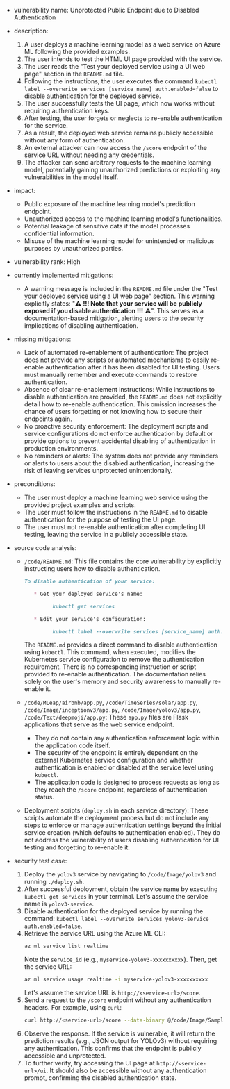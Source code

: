 - vulnerability name: Unprotected Public Endpoint due to Disabled Authentication
- description:
    1. A user deploys a machine learning model as a web service on Azure ML following the provided examples.
    2. The user intends to test the HTML UI page provided with the service.
    3. The user reads the "Test your deployed service using a UI web page" section in the `README.md` file.
    4. Following the instructions, the user executes the command `kubectl label --overwrite services [service_name] auth.enabled=false` to disable authentication for the deployed service.
    5. The user successfully tests the UI page, which now works without requiring authentication keys.
    6. After testing, the user forgets or neglects to re-enable authentication for the service.
    7. As a result, the deployed web service remains publicly accessible without any form of authentication.
    8. An external attacker can now access the `/score` endpoint of the service URL without needing any credentials.
    9. The attacker can send arbitrary requests to the machine learning model, potentially gaining unauthorized predictions or exploiting any vulnerabilities in the model itself.
- impact:
    - Public exposure of the machine learning model's prediction endpoint.
    - Unauthorized access to the machine learning model's functionalities.
    - Potential leakage of sensitive data if the model processes confidential information.
    - Misuse of the machine learning model for unintended or malicious purposes by unauthorized parties.
- vulnerability rank: High
- currently implemented mitigations:
    - A warning message is included in the `README.md` file under the "Test your deployed service using a UI web page" section. This warning explicitly states: ":warning: **!!! Note that your service will be publicly exposed if you disable authentication !!!** :warning:". This serves as a documentation-based mitigation, alerting users to the security implications of disabling authentication.
- missing mitigations:
    - Lack of automated re-enablement of authentication: The project does not provide any scripts or automated mechanisms to easily re-enable authentication after it has been disabled for UI testing. Users must manually remember and execute commands to restore authentication.
    - Absence of clear re-enablement instructions: While instructions to disable authentication are provided, the `README.md` does not explicitly detail how to re-enable authentication. This omission increases the chance of users forgetting or not knowing how to secure their endpoints again.
    - No proactive security enforcement: The deployment scripts and service configurations do not enforce authentication by default or provide options to prevent accidental disabling of authentication in production environments.
    - No reminders or alerts: The system does not provide any reminders or alerts to users about the disabled authentication, increasing the risk of leaving services unprotected unintentionally.
- preconditions:
    - The user must deploy a machine learning web service using the provided project examples and scripts.
    - The user must follow the instructions in the `README.md` to disable authentication for the purpose of testing the UI page.
    - The user must not re-enable authentication after completing UI testing, leaving the service in a publicly accessible state.
- source code analysis:
    - `/code/README.md`: This file contains the core vulnerability by explicitly instructing users how to disable authentication.
        ```markdown
        To disable authentication of your service:

           * Get your deployed service's name:

                 kubectl get services

           * Edit your service's configuration:

                 kubectl label --overwrite services [service_name] auth.enabled=false
        ```
        The `README.md` provides a direct command to disable authentication using `kubectl`. This command, when executed, modifies the Kubernetes service configuration to remove the authentication requirement.
        There is no corresponding instruction or script provided to re-enable authentication. The documentation relies solely on the user's memory and security awareness to manually re-enable it.

    - `/code/MLeap/airbnb/app.py`, `/code/TimeSeries/solar/app.py`, `/code/Image/inceptionv3/app.py`, `/code/Image/yolov3/app.py`, `/code/Text/deepmoji/app.py`: These `app.py` files are Flask applications that serve as the web service endpoint.
        - They do not contain any authentication enforcement logic within the application code itself.
        - The security of the endpoint is entirely dependent on the external Kubernetes service configuration and whether authentication is enabled or disabled at the service level using `kubectl`.
        - The application code is designed to process requests as long as they reach the `/score` endpoint, regardless of authentication status.

    - Deployment scripts (`deploy.sh` in each service directory): These scripts automate the deployment process but do not include any steps to enforce or manage authentication settings beyond the initial service creation (which defaults to authentication enabled). They do not address the vulnerability of users disabling authentication for UI testing and forgetting to re-enable it.

- security test case:
    1. Deploy the `yolov3` service by navigating to `/code/Image/yolov3` and running `./deploy.sh`.
    2. After successful deployment, obtain the service name by executing `kubectl get services` in your terminal. Let's assume the service name is `yolov3-service`.
    3. Disable authentication for the deployed service by running the command: `kubectl label --overwrite services yolov3-service auth.enabled=false`.
    4. Retrieve the service URL using the Azure ML CLI:
        ```bash
        az ml service list realtime
        ```
        Note the `service_id` (e.g., `myservice-yolov3-xxxxxxxxxx`). Then, get the service URL:
        ```bash
        az ml service usage realtime -i myservice-yolov3-xxxxxxxxxx
        ```
        Let's assume the service URL is `http://<service-url>/score`.
    5. Send a request to the `/score` endpoint without any authentication headers. For example, using `curl`:
        ```bash
        curl http://<service-url>/score --data-binary @/code/Image/SampleImages/dog.jpg
        ```
    6. Observe the response. If the service is vulnerable, it will return the prediction results (e.g., JSON output for YOLOv3) without requiring any authentication. This confirms that the endpoint is publicly accessible and unprotected.
    7. To further verify, try accessing the UI page at `http://<service-url>/ui`. It should also be accessible without any authentication prompt, confirming the disabled authentication state.